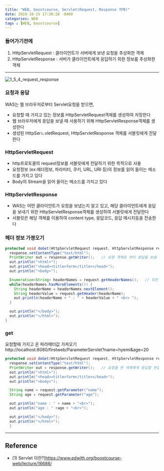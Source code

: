 ```yaml
---
title: "WEB, boostcourse, Servlet(Request, Response 객체)"
date: 2019-10-15 17:30:28 -0400
categories: WEB
tags : [WEB, boostcourse]
---
```


### 들어가기전에
1. HttpServletRequest : 클라이언트가 서버에게 보낸 요청을 추상화한 객체
2. HttpServletResponse : 서버가 클라이언트에게 응답하기 위한 정보를 추상화한 객체

---

![1_5_4_request_response](https://user-images.githubusercontent.com/55946791/66802408-475d4980-ef57-11e9-884f-926ad61ce9df.png)

### 요청과 응답
WAS는 웹 브라우저로부터 Servlet요청을 받으면,
- 요청할 때 가지고 있는 정보를 HttpServletRequest객체를 생성하여 저장한다
- 웹 브라우저에게 응답을 보낼 때 사용하기 위해 HttpServletResponse객체를 생성한다
- 생성된 HttpSerㄴvletRequest, HttpServletResponse 객체를 서블릿에게 전달한다

### HttpServletRequest
- http프로토콜의 request정보를 서블릿에게 전달하기 위한 목적으로 사용
- 요청정보 (ex:헤더정보, 파라미터, 쿠키, URL, URI 등)의 정보를 읽어 들이는 메소드를 가지고 있다
- Body의 Stream을 읽어 들이는 메소드를 가지고 있다

### HttpServletResponse
- WAS는 어떤 클라이언트가 요청을 보냈는지 알고 있고, 해당 클라이언트에게 응답을 보내기 위한 HttpServletResponse객체를 생성하여 서블릿에게 전달한다
- 서블릿은 해당 객체를 이용하여 content type, 응답코드, 응답 메시지등을 전송한다

### 헤더 정보 가졍오기
```java
protected void doGet(HttpServletRequest request, HttpServletResponse response) throws ServletException, IOException {
  response.setContentType("text/html");
  PrintWriter out = response.getWriter();	// 요청 객체로 부터 응답을 보낼 통로를 알아온다
  out.println("<html>");
  out.println("<head><title>form</title></head>");
  out.println("<body>");

  Enumeration<String> headerNames = request.getHeaderNames();	// 모든 헤더의 이름을 문자열로 반환
  while(headerNames.hasMoreElements()) {
    String headerName = headerNames.nextElement();
    String headerValue = request.getHeader(headerName);
    out.println(headerName + " : " + headerValue + " <br> ");
  }		

  out.println("</body>");
  out.println("</html>");
}
```



### get
요청할때 가지고 온 파라메터값 가져오기
http://localhost:8080/firstweb/ParameterServlet?name=hyemi&age=20
```java
protected void doGet(HttpServletRequest request, HttpServletResponse response) throws ServletException, IOException {
  response.setContentType("text/html");
  PrintWriter out = response.getWriter();	// 요청을 한 객체에게 응답할 연결통로
  out.println("<html>");
  out.println("<head><title>form</title></head>");
  out.println("<body>");

  String name = request.getParameter("name");
  String age = request.getParameter("age");

  out.println("name : " + name + "<br>");
  out.println("age : " +age + "<br>");

  out.println("</body>");
  out.println("</html>");
  }
```
---
## Reference

- [1) Servlet 이란?]<https://www.edwith.org/boostcourse-web/lecture/16686/>

